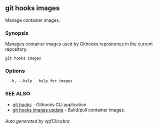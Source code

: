 ## git hooks images

Manage container images.

### Synopsis

Manages container images used by Githooks repositories in the current
repository.

```
git hooks images
```

### Options

```
  -h, --help   help for images
```

### SEE ALSO

- [git hooks](git_hooks.md) - Githooks CLI application
- [git hooks images update](git_hooks_images_update.md) - Build/pull container
  images.

###### Auto generated by spf13/cobra
